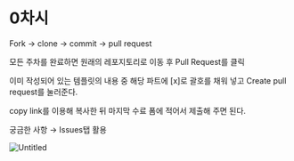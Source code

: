 # 0차시

Fork → clone → commit → pull request

모든 주차를 완료하면 원래의 레포지토리로 이동 후 Pull Request를 클릭

이미 작성되어 있는 템플릿의 내용 중 해당 파트에 [x]로 괄호를 채워 넣고 Create pull request를 눌러준다.

copy link를 이용해 복사한 뒤 마지막 수료 폼에 적어서 제출해 주면 된다.

궁금한 사항 → Issues탭 활용

![Untitled](0%E1%84%8E%E1%85%A1%E1%84%89%E1%85%B5%2031b60da2c1814c4a84d85ad2dc464f2f/Untitled.png)